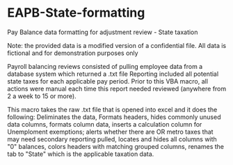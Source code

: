 # EAPB-State-formatting
Pay Balance data formatting for adjustment review - State taxation

Note: the provided data is a modified version of a confidential file. All data is fictional and for demonstration purposes only

Payroll balancing reviews consisted of pulling employee data from a database system which returned a .txt file
Reporting included all potential state taxes for each applicable pay period. Prior to this VBA macro, all actions were manual each time this report needed reviewed (anywhere from 2 a week to 15 or more).

This macro takes the raw .txt file that is opened into excel and it does the following:
Deliminates the data, Formats headers, hides commonly unused data columns, formats column data, inserts a calculation column for Unemploment exemptions; alerts whether there are OR metro taxes that may need secondary reporting pulled, locates and hides all columns with "0" balances, colors headers with matching grouped columns, renames the tab to "State" which is the applicable taxation data.

